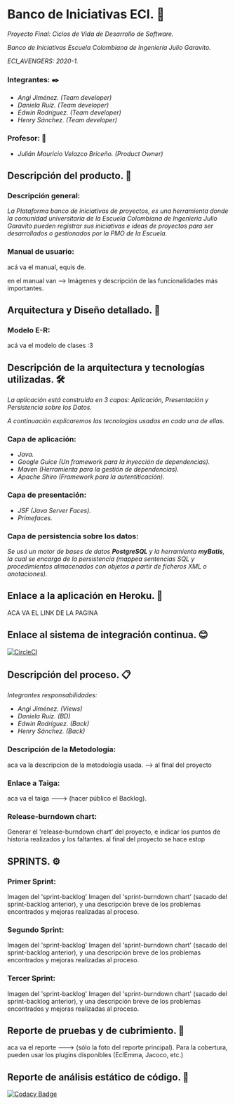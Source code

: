 # Banco de Iniciativas ECI. 🚀


_Proyecto Final: Ciclos de Vida de Desarrollo de Software._


_Banco de Iniciativas Escuela Colombiana de Ingeniería Julio Garavito._


_ECI_AVENGERS: 2020-1._


### Integrantes: ✒️
+ _Angi Jiménez. (Team developer)_
+ _Daniela Ruiz. (Team developer)_
+ _Edwin Rodríguez. (Team developer)_
+ _Henry Sánchez. (Team developer)_


### Profesor: 📌
+ _Julián Mauricio Velazco Briceño. (Product Owner)_


## Descripción del producto. 📄
### Descripción general: 


_La Plataforma banco de iniciativas de proyectos, es una herramienta donde la comunidad universitaria 
de la Escuela Colombiana de Ingenieria Julio Garavito pueden registrar sus iniciativas e ideas de 
proyectos para ser desarrollados o gestionados por la PMO de la Escuela._


### Manual de usuario: 
acá va el manual, equis de.


en el manual van --> Imágenes y descripción de las funcionalidades más importantes.


## Arquitectura y Diseño detallado. 🔧


### Modelo E-R:
acá va el modelo de clases :3


## Descripción de la arquitectura y tecnologías utilizadas. 🛠️
_La aplicación está construida en 3 capas: Aplicación, Presentación y Persistencia sobre los Datos._


_A continuación explicaremos las tecnologias usadas en cada una de ellas._

### Capa de aplicación:
+ _Java._
+ _Google Guice (Un framework para la inyección de dependencias)._
+ _Maven (Herramienta para la gestión de dependencias)._
+ _Apache Shiro (Framework para la autentiticación)._


### Capa de presentación:
+ _JSF (Java Server Faces)._
+ _Primefaces._


### Capa de persistencia sobre los datos:
_Se usó un motor de bases de datos **PostgreSQL** y la herramienta **myBatis**, la cual se encarga de la persistencia 
(mappea sentencias SQL y procedimientos almacenados con objetos a partir de ficheros XML o anotaciones)._


## Enlace a la aplicación en Heroku. 📢
ACA VA EL LINK DE LA PAGINA 


## Enlace al sistema de integración continua. 😊
[![CircleCI](https://circleci.com/gh/Edyesid/2020-1-PROYCVDS-ECI_AVENGERS.svg?style=svg)](https://circleci.com/gh/Edyesid/2020-1-PROYCVDS-ECI_AVENGERS)


## Descripción del proceso. 📋
_Integrantes responsabilidades:_
+ _Angi Jiménez. (Views)_
+ _Daniela Ruiz. (BD)_
+ _Edwin Rodríguez. (Back)_
+ _Henry Sánchez. (Back)_


### Descripción de la Metodología:
aca va la descripcion de la metodologia usada. --> al final del proyecto


### Enlace a Taiga:
aca va el taiga ---> (hacer público el Backlog).


### Release-burndown chart:
Generar el 'release-burndown chart' del proyecto, e indicar los puntos de historia realizados y los faltantes.
al final del proyecto se hace estop


## SPRINTS. ⚙️
### Primer Sprint:
Imagen del 'sprint-backlog'
Imagen del 'sprint-burndown chart' (sacado del sprint-backlog anterior), y una descripción breve de los problemas 
encontrados y mejoras realizadas al proceso.

### Segundo Sprint:
Imagen del 'sprint-backlog'
Imagen del 'sprint-burndown chart' (sacado del sprint-backlog anterior), y una descripción breve de los problemas 
encontrados y mejoras realizadas al proceso.


### Tercer Sprint:
Imagen del 'sprint-backlog'
Imagen del 'sprint-burndown chart' (sacado del sprint-backlog anterior), y una descripción breve de los problemas 
encontrados y mejoras realizadas al proceso.


## Reporte de pruebas y de cubrimiento. 📖
aca va el reporte ---> (sólo la foto del reporte principal). 
Para la cobertura, pueden usar los plugins disponibles (EclEmma, Jacoco, etc.)


## Reporte de análisis estático de código. 🎁
[![Codacy Badge](https://api.codacy.com/project/badge/Grade/1a70a519783d4905a1dc5140955316dd)](https://app.codacy.com/manual/Edyesid/2020-1-PROYCVDS-ECI_AVENGERS?utm_source=github.com&utm_medium=referral&utm_content=Edyesid/2020-1-PROYCVDS-ECI_AVENGERS&utm_campaign=Badge_Grade_Dashboard)




